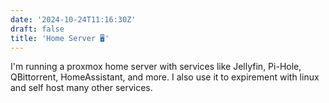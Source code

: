 ```yaml
---
date: '2024-10-24T11:16:30Z'
draft: false
title: 'Home Server 🖥️'
---
```

I'm running a proxmox home server with services like Jellyfin, Pi-Hole, QBittorrent, HomeAssistant, and more. I also use it to expirement with linux and self host many other services.
